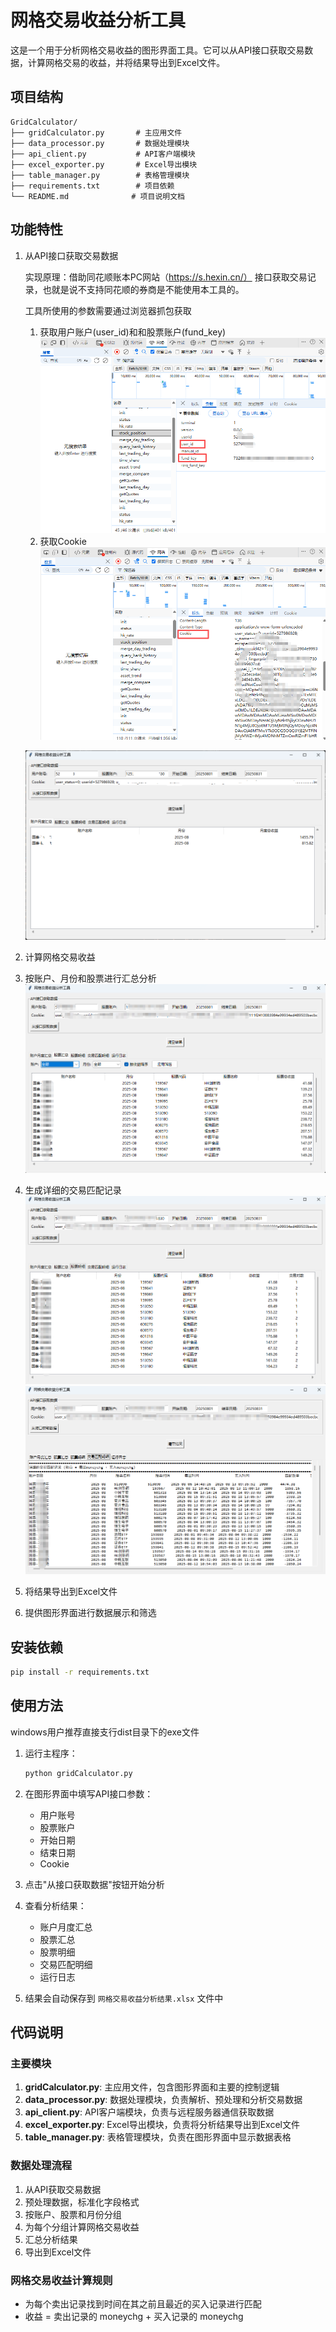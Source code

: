 # 网格交易收益分析工具

这是一个用于分析网格交易收益的图形界面工具。它可以从API接口获取交易数据，计算网格交易的收益，并将结果导出到Excel文件。

## 项目结构

```
GridCalculator/
├── gridCalculator.py       # 主应用文件
├── data_processor.py       # 数据处理模块
├── api_client.py           # API客户端模块
├── excel_exporter.py       # Excel导出模块
├── table_manager.py        # 表格管理模块
├── requirements.txt        # 项目依赖
└── README.md              # 项目说明文档
```

## 功能特性

1. 从API接口获取交易数据

   实现原理：借助同花顺账本PC网站（https://s.hexin.cn/） 接口获取交易记录，也就是说不支持同花顺的券商是不能使用本工具的。

   工具所使用的参数需要通过浏览器抓包获取
   1. 获取用户账户(user_id)和和股票账户(fund_key)
   ![获取用户账户和股票账户](images/5.png)
   2. 获取Cookie
   ![获取Cookie](images/6.png)

   ![自动获取指定时间交易记录并计算网格收益](images/1.png)
2. 计算网格交易收益
3. 按账户、月份和股票进行汇总分析
   ![按账户按月统计每只股票的网格收益](images/2.png)
4. 生成详细的交易匹配记录
   ![股票网格交易收益及匹配对数](images/3.png)
   ![股票网格交易匹配明细](images/4.png)
5. 将结果导出到Excel文件
6. 提供图形界面进行数据展示和筛选

## 安装依赖

```bash
pip install -r requirements.txt
```

## 使用方法

windows用户推荐直接支行dist目录下的exe文件


1. 运行主程序：
   ```bash
   python gridCalculator.py
   ```

2. 在图形界面中填写API接口参数：
   - 用户账号
   - 股票账户
   - 开始日期
   - 结束日期
   - Cookie

3. 点击"从接口获取数据"按钮开始分析

4. 查看分析结果：
   - 账户月度汇总
   - 股票汇总
   - 股票明细
   - 交易匹配明细
   - 运行日志

5. 结果会自动保存到 `网格交易收益分析结果.xlsx` 文件中

## 代码说明

### 主要模块

1. **gridCalculator.py**: 主应用文件，包含图形界面和主要的控制逻辑
2. **data_processor.py**: 数据处理模块，负责解析、预处理和分析交易数据
3. **api_client.py**: API客户端模块，负责与远程服务器通信获取数据
4. **excel_exporter.py**: Excel导出模块，负责将分析结果导出到Excel文件
5. **table_manager.py**: 表格管理模块，负责在图形界面中显示数据表格

### 数据处理流程

1. 从API获取交易数据
2. 预处理数据，标准化字段格式
3. 按账户、股票和月份分组
4. 为每个分组计算网格交易收益
5. 汇总分析结果
6. 导出到Excel文件

### 网格交易收益计算规则

- 为每个卖出记录找到时间在其之前且最近的买入记录进行匹配
- 收益 = 卖出记录的 moneychg + 买入记录的 moneychg